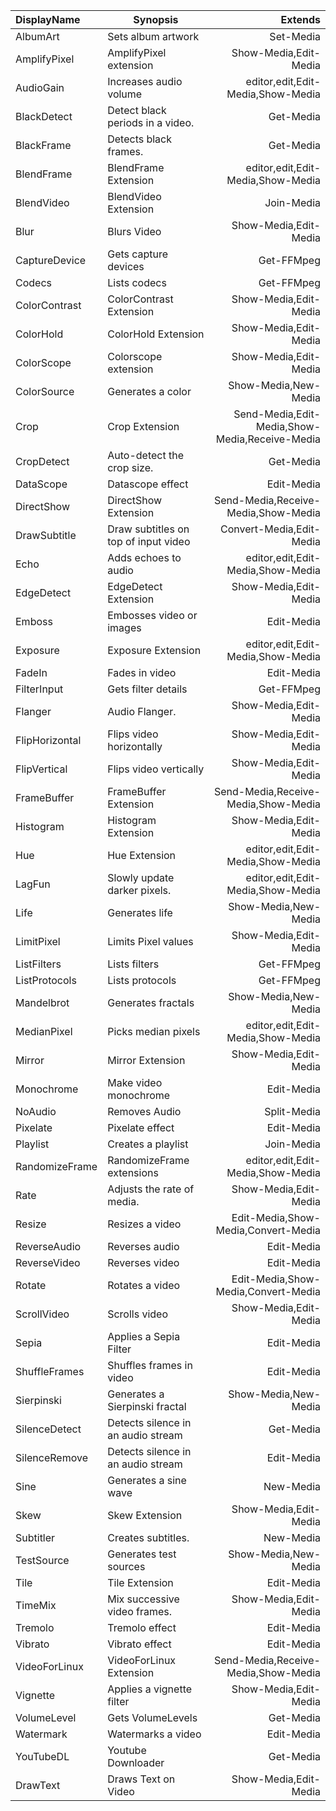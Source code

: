 |DisplayName|Synopsis|Extends|
|:-|-|-:|
|AlbumArt|Sets album artwork|Set-Media|
|AmplifyPixel|AmplifyPixel extension|Show-Media,Edit-Media|
|AudioGain|Increases audio volume|editor,edit,Edit-Media,Show-Media|
|BlackDetect|Detect black periods in a video.|Get-Media|
|BlackFrame|Detects black frames.|Get-Media|
|BlendFrame|BlendFrame Extension|editor,edit,Edit-Media,Show-Media|
|BlendVideo|BlendVideo Extension|Join-Media|
|Blur|Blurs Video|Show-Media,Edit-Media|
|CaptureDevice|Gets capture devices|Get-FFMpeg|
|Codecs|Lists codecs|Get-FFMpeg|
|ColorContrast|ColorContrast Extension|Show-Media,Edit-Media|
|ColorHold|ColorHold Extension|Show-Media,Edit-Media|
|ColorScope|Colorscope extension|Show-Media,Edit-Media|
|ColorSource|Generates a color |Show-Media,New-Media|
|Crop|Crop Extension|Send-Media,Edit-Media,Show-Media,Receive-Media|
|CropDetect|Auto-detect the crop size.|Get-Media|
|DataScope|Datascope effect|Edit-Media|
|DirectShow|DirectShow Extension|Send-Media,Receive-Media,Show-Media|
|DrawSubtitle|Draw subtitles on top of input video|Convert-Media,Edit-Media|
|Echo|Adds echoes to audio|editor,edit,Edit-Media,Show-Media|
|EdgeDetect|EdgeDetect Extension|Show-Media,Edit-Media|
|Emboss|Embosses video or images|Edit-Media|
|Exposure|Exposure Extension|editor,edit,Edit-Media,Show-Media|
|FadeIn|Fades in video|Edit-Media|
|FilterInput|Gets filter details|Get-FFMpeg|
|Flanger|Audio Flanger.|Show-Media,Edit-Media|
|FlipHorizontal|Flips video horizontally|Show-Media,Edit-Media|
|FlipVertical|Flips video vertically|Show-Media,Edit-Media|
|FrameBuffer|FrameBuffer Extension|Send-Media,Receive-Media,Show-Media|
|Histogram|Histogram Extension|Show-Media,Edit-Media|
|Hue|Hue Extension|editor,edit,Edit-Media,Show-Media|
|LagFun|Slowly update darker pixels.|editor,edit,Edit-Media,Show-Media|
|Life|Generates life|Show-Media,New-Media|
|LimitPixel|Limits Pixel values|Show-Media,Edit-Media|
|ListFilters|Lists filters|Get-FFMpeg|
|ListProtocols|Lists protocols|Get-FFMpeg|
|Mandelbrot|Generates fractals|Show-Media,New-Media|
|MedianPixel|Picks median pixels|editor,edit,Edit-Media,Show-Media|
|Mirror|Mirror Extension|Show-Media,Edit-Media|
|Monochrome|Make video monochrome |Edit-Media|
|NoAudio|Removes Audio|Split-Media|
|Pixelate|Pixelate effect|Edit-Media|
|Playlist|Creates a playlist|Join-Media|
|RandomizeFrame|RandomizeFrame extensions|editor,edit,Edit-Media,Show-Media|
|Rate|Adjusts the rate of media.|Show-Media,Edit-Media|
|Resize|Resizes a video|Edit-Media,Show-Media,Convert-Media|
|ReverseAudio|Reverses audio|Edit-Media|
|ReverseVideo|Reverses video|Edit-Media|
|Rotate|Rotates a video|Edit-Media,Show-Media,Convert-Media|
|ScrollVideo|Scrolls video|Show-Media,Edit-Media|
|Sepia|Applies a Sepia Filter|Edit-Media|
|ShuffleFrames|Shuffles frames in video|Edit-Media|
|Sierpinski|Generates a Sierpinski fractal |Show-Media,New-Media|
|SilenceDetect|Detects silence in an audio stream|Get-Media|
|SilenceRemove|Detects silence in an audio stream|Edit-Media|
|Sine|Generates a sine wave|New-Media|
|Skew|Skew Extension|Show-Media,Edit-Media|
|Subtitler|Creates subtitles.|New-Media|
|TestSource|Generates test sources|Show-Media,New-Media|
|Tile|Tile Extension|Edit-Media|
|TimeMix|Mix successive video frames.|Show-Media,Edit-Media|
|Tremolo|Tremolo effect|Edit-Media|
|Vibrato|Vibrato effect|Edit-Media|
|VideoForLinux|VideoForLinux Extension|Send-Media,Receive-Media,Show-Media|
|Vignette|Applies a vignette filter|Show-Media,Edit-Media|
|VolumeLevel|Gets VolumeLevels|Get-Media|
|Watermark|Watermarks a video|Edit-Media|
|YouTubeDL|Youtube Downloader|Get-Media|
|DrawText|Draws Text on Video|Show-Media,Edit-Media|
